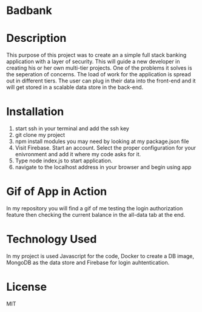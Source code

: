 # Badbank
# Description
This purpose of this project was to create an a simple full stack banking application with a layer of security. This will guide a new developer in creating his or her own multi-tier projects. One of the problems it solves is the seperation of concerns. The load of work for the application is spread out in different tiers. The user can plug in their data into the front-end and it will get stored in a scalable data store in the back-end. 
# Installation 
1. start ssh in your terminal and add the ssh key
2. git clone my project
3. npm install modules you may need by looking at my package.json file
4. Visit Firebase. Start an account. Select the proper configuration for your enivronment and add it where my code asks for it. 
5. Type node index.js to start application.
6. navigate to the localhost address in your browser and begin using app
# Gif of App in Action
In my repository you will find a gif of me testing the login authorization feature then checking the current balance in the all-data tab at the end.
# Technology Used
In my project is used Javascript for the code, Docker to create a DB image, MongoDB as the data store and Firebase for login auhtentication.
# License
MIT


